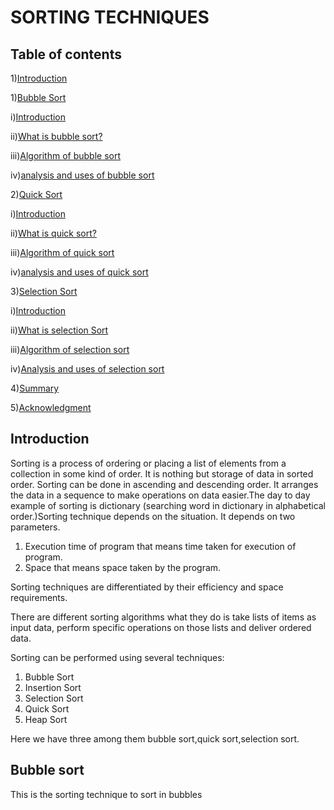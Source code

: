 # SORTING TECHNIQUES
## Table of contents 
1)[Introduction](#Introduction)

1)[Bubble Sort](#Bubble-Sort)
  
   i)[Introduction](#Introduction)
  
   ii)[What is bubble sort?](#What-is-bubble-sort?)
  
   iii)[Algorithm of bubble sort](#Algorithm-of-bubble-sort)
  
   iv)[analysis and uses of bubble sort](#analysis-and-uses-of-bubble-sort)
  
2)[Quick Sort](#Quick-Sort)
  
   i)[Introduction](#Introduction)
  
   ii)[What is quick sort?](#What-is-quick-sort?)
  
   iii)[Algorithm of quick sort](#Algorithm-of-quick-sort)
  
   iv)[analysis and uses of quick sort](#analysis-and-uses-of-quick-sort)

3)[Selection Sort](#selection-sort)

  i)[Introduction](#Introduction)
  
  ii)[What is selection Sort](#selection-sort)
  
  iii)[Algorithm of selection sort](#algorithm-of-selection-sort)
  
  iv)[Analysis and uses of selection sort](#Analysis-and-uses-of-selection-sort)
  
4)[Summary](#Summary)

5)[Acknowledgment](#Acknowledgment)


## Introduction
Sorting is a process of ordering or placing a list of elements from a collection in some kind of order. It is nothing but storage of data in sorted order. Sorting can be done in ascending and descending order. It arranges the data in a sequence to make operations on data easier.The day to day example of sorting is dictionary (searching word in dictionary in alphabetical order.)Sorting technique depends on the situation. It depends on two parameters.

1. Execution time of program that means time taken for execution of program.
2. Space that means space taken by the program.

Sorting techniques are differentiated by their efficiency and space requirements.

There are different sorting algorithms what they do is take lists of items as input data, perform specific operations on those lists and deliver ordered data.

Sorting can be performed using several techniques: 

1. Bubble Sort
2. Insertion Sort
3. Selection Sort
4. Quick Sort
5. Heap Sort


Here we have three among them bubble sort,quick sort,selection sort.

## Bubble sort

This is the sorting technique to sort in bubbles

